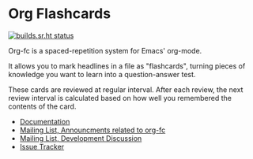 Org Flashcards
==============

[![builds.sr.ht status](https://builds.sr.ht/~l3kn/org-fc.svg)](https://builds.sr.ht/~l3kn/org-fc?)

Org-fc is a spaced-repetition system for Emacs' org-mode.

It allows you to mark headlines in a file as "flashcards", turning
pieces of knowledge you want to learn into a question-answer test.

These cards are reviewed at regular interval. After each review, the
next review interval is calculated based on how well you remembered
the contents of the card.

- [Documentation](https://www.leonrische.me/fc/index.html)
- [Mailing List, Announcments related to org-fc](https://lists.sr.ht/~l3kn/org-fc-announce)
- [Mailing List, Development Discussion](https://lists.sr.ht/~l3kn/org-fc-devel)
- [Issue Tracker](https://todo.sr.ht/~l3kn/org-fc)
